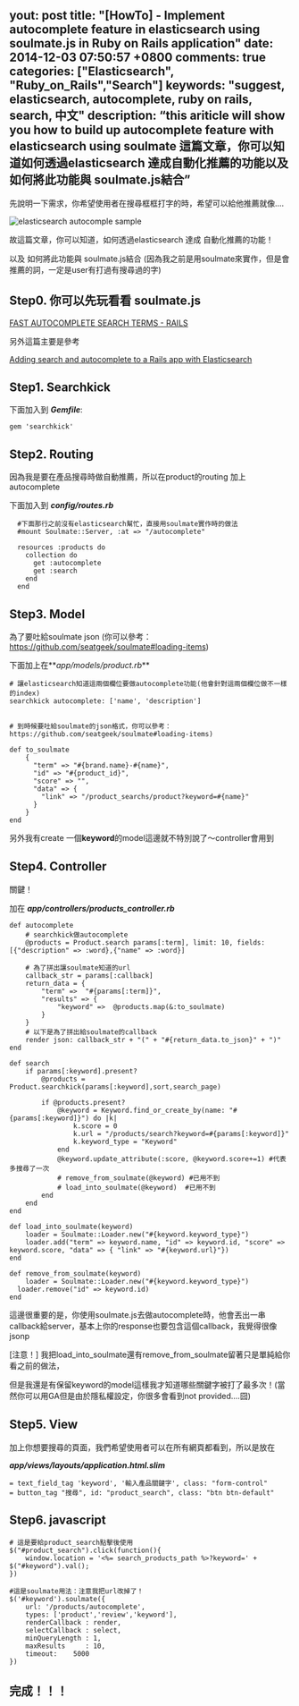 yout: post
title: "[HowTo] - Implement autocomplete feature in elasticsearch using soulmate.js in Ruby on Rails application"
date: 2014-12-03 07:50:57 +0800
comments: true
categories: ["Elasticsearch", "Ruby_on_Rails","Search"]
keywords: "suggest, elasticsearch, autocomplete, ruby on rails, search, 中文"
description: “this ariticle will show you how to build up autocomplete feature with elasticsearch using soulmate 這篇文章，你可以知道如何透過elasticsearch 達成自動化推薦的功能以及如何將此功能與 soulmate.js結合”
---

先說明一下需求，你希望使用者在搜尋框框打字的時，希望可以給他推薦就像....

<img alt="elasticsearch autocomple sample" src="https://dl.dropboxusercontent.com/u/22307926/Blog%20Image/%5BHowTo%5D%20-%20Implement%20autocomplete%20feature%20in%20elasticsearch%20using%20soulmate.js%20in%20Ruby%20on%20Rails%20application/f1.png">

故這篇文章，你可以知道，如何透過elasticsearch 達成 自動化推薦的功能！

以及 如何將此功能與 soulmate.js結合 (因為我之前是用soulmate來實作，但是會推薦的詞，一定是user有打過有搜尋過的字)

<!-- more -->

## Step0. 你可以先玩看看 soulmate.js

[FAST AUTOCOMPLETE SEARCH TERMS - RAILS](http://josephndungu.com/tutorials/fast-autocomplete-search-terms-rails)

另外這篇主要是參考

[Adding search and autocomplete to a Rails app with Elasticsearch](https://shellycloud.com/blog/2013/10/adding-search-and-autocomplete-to-a-rails-app-with-elasticsearch)

## Step1. Searchkick

下面加入到 **_Gemfile_**:

	gem 'searchkick'
	

## Step2. Routing

因為我是要在產品搜尋時做自動推薦，所以在product的routing 加上 autocomplete

下面加入到 **_config/routes.rb_**
	
	  #下面那行之前沒有elasticsearch幫忙，直接用soulmate實作時的做法
	  #mount Soulmate::Server, :at => "/autocomplete" 
	  
	  resources :products do
	    collection do
	      get :autocomplete
	      get :search
	    end
	  end 

## Step3. Model

為了要吐給soulmate json (你可以參考：https://github.com/seatgeek/soulmate#loading-items)

下面加上在**_app/models/product.rb_** 

	# 讓elasticsearch知道這兩個欄位要做autocomplete功能(他會針對這兩個欄位做不一樣的index)
	searchkick autocomplete: ['name', 'description']
	
	
	# 到時候要吐給soulmate的json格式，你可以參考：https://github.com/seatgeek/soulmate#loading-items)

	def to_soulmate
	    {
	      "term" => "#{brand.name}-#{name}",
	      "id" => "#{product_id}",
	      "score" => "",
	      "data" => {
	        "link" => "/product_searchs/product?keyword=#{name}"
	      }
	    }
  	end


另外我有create 一個**keyword**的model這邊就不特別說了～controller會用到

## Step4. Controller

關鍵！

加在 **_app/controllers/products_controller.rb_**

	def autocomplete
		# searchkick做autocomplete
		@products = Product.search params[:term], limit: 10, fields: [{"description" => :word},{"name" => :word}]
		
		# 為了拼出讓soulmate知道的url
		callback_str = params[:callback]
		return_data = {
			"term" =>  "#{params[:term]}", 
			"results" => {
				"keyword" =>  @products.map(&:to_soulmate)
			}
		}
		# 以下是為了拼出給soulmate的callback
		render json: callback_str + "(" + "#{return_data.to_json}" + ")"
	end
	
	def search
		if params[:keyword].present?
			@products = Product.searchkick(params[:keyword],sort,search_page)

			if @products.present?
				@keyword = Keyword.find_or_create_by(name: "#{params[:keyword]}") do |k|
					k.score = 0
					k.url = "/products/search?keyword=#{params[:keyword]}"
					k.keyword_type = "Keyword"
				end
				@keyword.update_attribute(:score, @keyword.score+=1) #代表多搜尋了一次
				# remove_from_soulmate(@keyword) #已用不到
				# load_into_soulmate(@keyword) 	#已用不到
			end
		end
	end
	
	def load_into_soulmate(keyword)
    	loader = Soulmate::Loader.new("#{keyword.keyword_type}")
    	loader.add("term" => keyword.name, "id" => keyword.id, "score" => keyword.score, "data" => { "link" => "#{keyword.url}"})
  	end

  	def remove_from_soulmate(keyword)
		loader = Soulmate::Loader.new("#{keyword.keyword_type}")
	  loader.remove("id" => keyword.id)
	end

	
這邊很重要的是，你使用soulmate.js去做autocomplete時，他會丟出一串callback給server，基本上你的response也要包含這個callback，我覺得很像jsonp

[注意！] 我把load_into_soulmate還有remove_from_soulmate留著只是單純給你看之前的做法，

但是我還是有保留keyword的model這樣我才知道哪些關鍵字被打了最多次！(當然你可以用GA但是由於隱私權設定，你很多會看到not provided....囧)

## Step5. View

加上你想要搜尋的頁面，我們希望使用者可以在所有網頁都看到，所以是放在

**_app/views/layouts/application.html.slim_**

	= text_field_tag 'keyword', '輸入產品關鍵字', class: "form-control"
	= button_tag "搜尋", id: "product_search", class: "btn btn-default"

## Step6. javascript

	# 這是要給product_search點擊後使用
	$("#product_search").click(function(){
		window.location = '<%= search_products_path %>?keyword=' + $("#keyword").val();
	})
	
	#這是soulmate用法：注意我把url改掉了！
	$('#keyword').soulmate({
    	url: '/products/autocomplete',
    	types: ['product','review','keyword'],
    	renderCallback : render,
    	selectCallback : select,
    	minQueryLength : 1,
    	maxResults     : 10,
    	timeout:    5000
  	})
  	
  	
	
## 完成！！！


	
